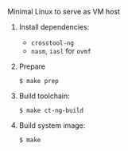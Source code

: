 Minimal Linux to serve as VM host

1. Install dependencies:

    * `crosstool-ng`
    * `nasm`, `iasl` for `ovmf`

2. Prepare

    ```shell
    $ make prep
    ```

3. Build toolchain:

    ```shell
    $ make ct-ng-build
    ```

4. Build system image:

    ```
    $ make
    ```
